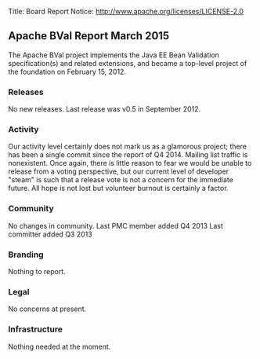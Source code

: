Title: Board Report
Notice: http://www.apache.org/licenses/LICENSE-2.0

## Apache BVal Report March 2015 ##

The Apache BVal project implements the Java EE Bean Validation specification(s)
and related extensions, and became a top-level project of the foundation on
February 15, 2012.

### Releases ###
No new releases. Last release was v0.5 in September 2012.

### Activity ###
Our activity level certainly does not mark us as a glamorous project; there has
been a single commit since the report of Q4 2014. Mailing list traffic is
nonexistent. Once again, there is little reason to fear we would be unable to
release from a voting perspective, but our current level of developer "steam" is
such that a release vote is not a concern for the immediate future. All hope is
not lost but volunteer burnout is certainly a factor.

### Community  ###
No changes in community.
Last PMC member added Q4 2013
Last committer added Q3 2013

### Branding ###
Nothing to report.

### Legal ###
No concerns at present.

### Infrastructure ###
Nothing needed at the moment.
